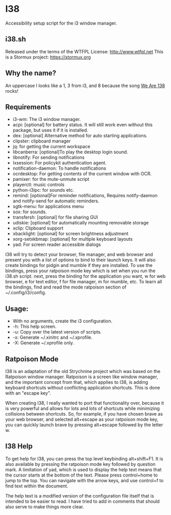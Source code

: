 # I38

Accessibility setup script for the i3 window manager.

## i38.sh
Released under the terms of the WTFPL License: http://www.wtfpl.net
This is a Stormux project: https://stormux.org


## Why the name?

An uppercase I looks like a 1, 3 from i3, and 8 because the song [We Are 138](https://www.youtube.com/watch?v=-n2Mkdw4q44) rocks!


## Requirements

- i3-wm: The i3 window manager.
- acpi: [optional] for battery status. It will still work even without this package, but uses it if it is installed.
- dex: [optional] Alternative method for auto starting applications.
- clipster: clipboard manager
- jq: for getting the current workspace
- libcanberra: [optional]To play the desktop login sound.
- libnotify: For sending notifications
- lxsession: For policykit authentication agent.
- notification-daemon: To handle notifications
- ocrdesktop: For getting contents of the current window with OCR.
- pamixer: for the mute-unmute script
- playerctl: music controls
- python-i3ipc: for sounds etc.
- remind: [optional]For reminder notifications, Requires notify-daemon and notify-send for automatic reminders.
- sgtk-menu: for applications menu
- sox: for sounds.
- transfersh: [optional] for file sharing GUI
- udiskie: [optional] for automatically mounting removable storage
- xclip: Clipboard support
- xbacklight: [optional] for screen brightness adjustment
- xorg-setxkbmap: [optional] for multiple keyboard layouts
- yad: For screen reader accessible dialogs

I38 will try to detect your browser, file manager, and web browser and present you with a list of options to bind to their launch keys. It will also create bindings for pidgin and mumble if they are installed. To use the bindings, press your ratpoison mode key which is set when you run the i38.sh script. next, press the binding for the application you want, w for web browser, e for text editor, f for file manager, m for mumble, etc. To learn all the bindings, find and read the mode ratpoison section of ~/.config/i3/config.


## Usage:

- With no arguments, create the i3 configuration.
- -h: This help screen.
- -u: Copy over the latest version of scripts.
- -x: Generate ~/.xinitrc and ~/.xprofile.
- -X: Generate ~/.xprofile only.


## Ratpoison Mode

I38 is an adaptation of the old Strychnine project which was based on the Ratpoison window manager. Ratpoison is a screen like window manager, and the important concept from that, which applies to I38, is adding keyboard shortcuts without conflicting application shortcuts. This is done with an "escape key".

When creating I38, I really wanted to port that functionality over, because it is very powerful and allows for lots and lots of shortcuts while minimizing collisions between shortcuts. So, for example, if you have chosen brave as your web browser, and selected alt+escape as your ratpoison mode key, you can quickly launch brave by pressing alt+escape followed by the letter w.


## I38 Help

To get help for I38, you can press the top level keybinding alt+shift+F1. It is also available by pressing the ratpoison mode key followed by question mark. A limitation of yad, which is used to display the help text means that the cursor starts at the bottom of the text. Please press control+home to jump to the top. You can navigate with the arrow keys, and use control+f to find text within the document.

The help text is a modified version of the configuration file itself that is intended to be easier to read. I have tried to add in comments that should also serve to make things more clear.
